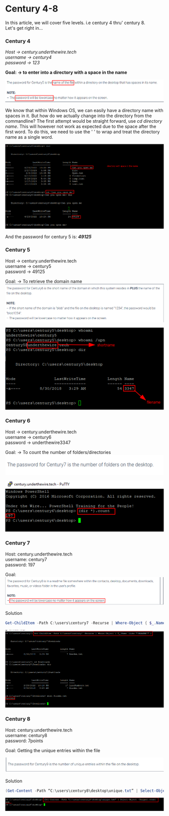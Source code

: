 # Century 4-8

In this article, we will cover five levels. i.e century 4 thru' century 8.\
Let's get right in...

### Century 4

_Host → century.underthewire.tech_\
_username → century4_\
_password → 123_

**Goal: → to enter into a directory with a space in the name**

![img-description](../../.gitbook/assets/g4.png)

We know that within Windows OS, we can easily have a directory name with spaces in it. But how do we actually change into the directory from the commandline? The first attempt would be straight forward, use _cd directory name_. This will however not work as expected due to the space after the first word. To do this, we need to use the ' ' to wrap and treat the directory name as a single word.

![img-description](../../.gitbook/assets/g4.1.png)

And the password for century 5 is: _**49125**_

### Century 5

Host → century.underthewire.tech\
username → century5\
password → 49125

Goal: → To retrieve the domain name\
![img-description](../../.gitbook/assets/g5.png)

![img-description](../../.gitbook/assets/g5.1.png)

### Century 6

Host → century.underthewire.tech\
username → century6\
password → underthewire3347

Goal: → To count the number of folders/directories![img-description](../../.gitbook/assets/g6.png)

![img-description](../../.gitbook/assets/g6.1.png)

### Century 7

Host: century.underthewire.tech\
username: century7\
password: 197

Goal:\
![img-description](../../.gitbook/assets/g7.png)

Solution

```powershell
Get-ChildItem -Path C:\users\century7 -Recurse | Where-Object { $_.Name -like “*README*” }
```

![](../../.gitbook/assets/g7.1.png)

### Century 8

Host: century.underthewire.tech\
username: century8\
password: 7points

Goal: Getting the unique entries within the file

![](../../.gitbook/assets/g8.png)

Solution

```powershell
(Get-Content -Path “C:\users\century8\desktop\unique.txt” | Select-Object -Unique).count
```

![img-description](../../.gitbook/assets/g8.1.png)
